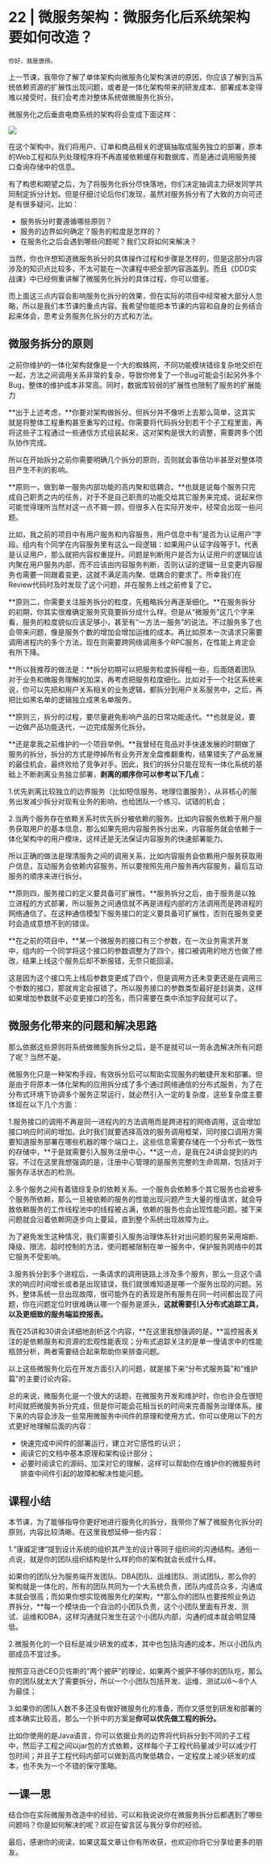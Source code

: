 # 22 | 微服务架构：微服务化后系统架构要如何改造？

    你好，我是唐扬。

上一节课，我带你了解了单体架构向微服务化架构演进的原因，你应该了解到当系统依赖资源的扩展性出现问题，或者是一体化架构带来的研发成本、部署成本变得难以接受时，我们会考虑对整体系统做微服务化拆分。

微服务化之后垂直电商系统的架构将会变成下面这样：

![](https://static001.geekbang.org/resource/image/1d/e9/1d5f1212017c6c22818e413ab74f88e9.jpg)

在这个架构中，我们将用户、订单和商品相关的逻辑抽取成服务独立的部署，原本的Web工程和队列处理程序将不再直接依赖缓存和数据库，而是通过调用服务接口查询存储中的信息。

有了构思和期望之后，为了将服务化拆分尽快落地，你们决定抽调主力研发同学共同制定拆分计划。但是仔细讨论后你们发现，虽然对服务拆分有了大致的方向可还是有很多疑问，比如：

*   服务拆分时要遵循哪些原则？
*   服务的边界如何确定？服务的粒度是怎样的？
*   在服务化之后会遇到哪些问题呢？我们又将如何来解决？

当然，你也许想知道微服务拆分的具体操作过程和步骤是怎样的，但是这部分内容涉及的知识点比较多，不太可能在一次课程中把全部内容涵盖到。而且《DDD实战课》中已经侧重讲解了微服务化拆分的具体过程，你可以借鉴。

而上面这三点内容会影响服务化拆分的效果，但在实际的项目中经常被大部分人忽略，所以是我们本节课的重点内容。我希望你能把本节课的内容和自身的业务结合起来体会，思考业务服务化拆分的方式和方法。

## 微服务拆分的原则

之前你维护的一体化架构就像是一个大的蜘蛛网，不同功能模块错综复杂地交织在一起，方法之间调用关系非常的复杂，导致你修复了一个Bug可能会引起另外多个Bug，整体的维护成本非常高。同时，数据库较弱的扩展性也限制了服务的扩展能力

**出于上述考虑，**你要对架构做拆分。但拆分并不像听上去那么简单，这其实就是将整体工程重构甚至重写的过程。你需要将代码拆分到若干个子工程里面，再将这些子工程通过一些通信方式组装起来，这对架构是很大的调整，需要跨多个团队协作完成。

所以在开始拆分之前你需要明确几个拆分的原则，否则就会事倍功半甚至对整体项目产生不利的影响。

**原则一，做到单一服务内部功能的高内聚和低耦合。**也就是说每个服务只完成自己职责之内的任务，对于不是自己职责的功能交给其它服务来完成。说起来你可能觉得理所当然对这一点不屑一顾，但很多人在实际开发中，经常会出现一些问题。

比如，我之前的项目中有用户服务和内容服务，用户信息中有“是否为认证用户”字段。组内有个同学在内容服务里有这么一段逻辑：如果用户认证字段等于1，代表是认证用户，那么就把内容权重提升。问题是判断用户是否为认证用户的逻辑应该内聚在用户服务内部，而不应该由内容服务判断，否则认证的逻辑一旦变更内容服务也需要一同跟着变更，这就不满足高内聚、低耦合的要求了。所幸我们在Review代码时及时发现了这个问题，并在服务上线之前修复了它。

**原则二，你需要关注服务拆分的粒度，先粗略拆分再逐渐细化。**在服务拆分的初期，你其实很难确定服务究竟要拆分成什么样。但是从“微服务”这几个字来看，服务的粒度貌似应该足够小，甚至有“一方法一服务”的说法。不过服务多了也会带来问题，像是服务个数的增加会增加运维的成本。再比如原本一次请求只需要调用进程内的多个方法，现在则需要跨网络调用多个RPC服务，在性能上肯定会有所下降。

**所以我推荐的做法是：**拆分初期可以把服务粒度拆得粗一些，后面随着团队对于业务和微服务理解的加深，再考虑把服务粒度细化。比如对于一个社区系统来说，你可以先把和用户关系相关的业务逻辑，都拆分到用户关系服务中，之后，再把比如黑名单的逻辑独立成黑名单服务。

**原则三，拆分的过程，要尽量避免影响产品的日常功能迭代。**也就是说，要一边做产品功能迭代，一边完成服务化拆分。

**还是拿我之前维护的一个项目举例。**我曾经在竞品对手快速发展的时期做了服务的拆分，拆分的方式是停掉所有业务开发全盘推翻重构，结果错失了产品发展的最佳机会，最终败给了竞争对手。因此，我们的拆分只能在现有一体化系统的基础上不断剥离业务独立部署，**剥离的顺序你可以参考以下几点：**

1.优先剥离比较独立的边界服务（比如短信服务、地理位置服务），从非核心的服务出发减少拆分对现有业务的影响，也给团队一个练习、试错的机会；

2.当两个服务存在依赖关系时优先拆分被依赖的服务。比如内容服务依赖于用户服务获取用户的基本信息，那么如果先把内容服务拆分出来，内容服务就会依赖于一体化架构中的用户模块，这样还是无法保证内容服务的快速部署能力。

所以正确的做法是理清服务之间的调用关系，比如内容服务会依赖用户服务获取用户信息，互动服务会依赖内容服务，所以要按照先用户服务再内容服务，最后互动服务的顺序来进行拆分。

**原则四，服务接口的定义要具备可扩展性。**服务拆分之后，由于服务是以独立进程的方式部署，所以服务之间通信就不再是进程内部的方法调用而是跨进程的网络通信了。在这种通信模型下服务接口的定义要具备可扩展性，否则在服务变更时会造成意想不到的错误。

**在之前的项目中，**某一个微服务的接口有三个参数，在一次业务需求开发中，组内的一个同学将这个接口的参数调整为了四个，接口被调用的地方也做了修改，结果上线这个服务后却不断报错，无奈只能回滚。

这是因为这个接口先上线后参数变更成了四个，但是调用方还未变更还是在调用三个参数的接口，那就肯定会报错了。所以服务接口的参数类型最好是封装类，这样如果增加参数就不必变更接口的签名，而只需要在类中添加字段就可以了。

## 微服务化带来的问题和解决思路

那么依据这些原则将系统做微服务拆分之后，是不是就可以一劳永逸解决所有问题了呢？当然不是。

微服务化只是一种架构手段，有效拆分后可以帮助实现服务的敏捷开发和部署。但是由于将原本一体化架构的应用拆分成了多个通过网络通信的分布式服务，为了在分布式环境下协调多个服务正常运行，就必然引入一定的复杂度，这些复杂度主要体现在以下几个方面：

1.服务接口的调用不再是同一进程内的方法调用而是跨进程的网络调用，这会增加接口响应时间的增加。此时我们就要选择高效的服务调用框架，同时接口调用方需要知道服务部署在哪些机器的哪个端口上，这些信息需要存储在一个分布式一致性的存储中，**于是就需要引入服务注册中心，**这一点，是我在24讲会提到的内容。不过在这里我想强调的是，注册中心管理的是服务完整的生命周期，包括对于服务存活状态的检测。

2.多个服务之间有着错综复杂的依赖关系。一个服务会依赖多个其它服务也会被多个服务所依赖，那么一旦被依赖的服务的性能出现问题产生大量的慢请求，就会导致依赖服务的工作线程池中的线程被占满，依赖的服务也会出现性能问题。接下来问题就会沿着依赖网逐步向上蔓延，直到整个系统出现故障为止。

为了避免发生这种情况，我们需要引入服务治理体系针对出问题的服务采用熔断、降级、限流、超时控制的方法，使问题被限制在单一服务中，保护服务网络中的其它服务不受影响。

3.服务拆分到多个进程后，一条请求的调用链路上涉及多个服务，那么一旦这个请求的响应时间增长或者是出现错误，我们就很难知道是哪一个服务出现的问题。另外，整体系统一旦出现故障，很可能外在的表现是所有服务在同一时间都出现了问题，你在问题定位时很难确认哪一个服务是源头，**这就需要引入分布式追踪工具，以及更细致的服务端监控报表。**

我在25讲和30讲会详细地剖析这个内容，**在这里我想强调的是，**监控报表关注的是依赖服务和资源的宏观性能表现；分布式追踪关注的是单一慢请求中的性能瓶颈分析，两者需要结合起来帮助你来排查问题。

以上这些微服务化后在开发方面引入的问题，就是接下来“分布式服务篇”和“维护篇”的主要讨论内容。

总的来说，微服务化是一个很大的话题，在微服务开发和维护时，你也许会在很短时间就把微服务拆分完成，但是你可能会花相当长的时间来完善服务治理体系。接下来的内容会涉及一些常用微服务中间件的原理和使用方式，你可以使用以下的方式更好地理解后面的内容：

*   快速完成中间件的部署运行，建立对它感性的认识；
*   阅读它的文档中基本原理和架构设计部分；
*   必要时阅读它的源码，加深对它的理解，这样可以帮助你在维护你的微服务时排查中间件引起的故障和解决性能问题。

## 课程小结

本节课，为了能够指导你更好地进行服务化的拆分，我带你了解了微服务化拆分的原则，内容比较清晰。在这里我想延伸一些内容：

1.“康威定律”提到设计系统的组织其产生的设计等同于组织间的沟通结构。通俗一点说，就是你的团队组织结构是什么样的你的架构就会长成什么样。

如果你的团队分为服务端开发团队、DBA团队、运维团队、测试团队，那么你的架构就是一体化的，所有的团队共同为一个大系统负责，团队内成员众多，沟通成本就会很高；而如果你想实现微服务化的架构，**那么你的团队也要按照业务边界拆分，**每一个模块由一个自治的小团队负责，这个小团队里面有开发、测试、运维和DBA，这样沟通就只发生在这个小团队内部，沟通的成本就会明显降低。

2.微服务化的一个目标是减少研发的成本，其中也包括沟通的成本，所以小团队内部成员不宜过多。

按照亚马逊CEO贝佐斯的“两个披萨”的理论，如果两个披萨不够你的团队吃，那么你的团队就太大了需要拆分，所以一个小团队包括开发、运维、测试以6～8个人为最佳；

3.如果你的团队人数不多还没有做好微服务化的准备，而你又感觉到研发和部署的成本确实比较高，那么一个折中的方案是**你可以优先做工程的拆分。**

比如你使用的是Java语言，你可以依据业务的边界将代码拆分到不同的子工程中，然后子工程之间以jar包的方式依赖，这样每个子工程代码量减少可以减少打包时间；并且子工程代码内部可以做到高内聚低耦合，一定程度上减少研发的成本，也不失为一个不错的保守策略。

## 一课一思

结合你在实际微服务改造中的经验，可以和我说说你在微服务拆分后都遇到了哪些问题吗？你是如何解决的呢？欢迎在留言区与我分享你的经验。

最后，感谢你的阅读，如果这篇文章让你有所收获，也欢迎你将它分享给更多的朋友。
    